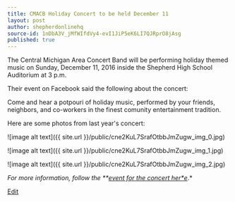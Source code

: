 ```yaml
---
title: CMACB Holiday Concert to be held December 11
layout: post
author: shepherdonlinehq
source-id: 1nDbA3V_jMfWIfdVy4-evI1JiP5eK6LI7QJRprO8jAsg
published: true
---
```

The Central Michigan Area Concert Band will be performing holiday themed music on Sunday, December 11, 2016 inside the Shepherd High School Auditorium at 3 p.m.

Their event on Facebook said the following about the concert:

Come and hear a potpouri of holiday music, performed by your friends, neighbors, and co-workers in the finest comunity entertainment tradition.

Here are some photos from last year's concert:

![image alt text]({{ site.url }}/public/cne2KuL7SrafOtbbJmZugw_img_0.jpg)

![image alt text]({{ site.url }}/public/cne2KuL7SrafOtbbJmZugw_img_1.jpg)

![image alt text]({{ site.url }}/public/cne2KuL7SrafOtbbJmZugw_img_2.jpg)

*For more information, follow the **[event for the concert her*e](https://www.facebook.com/events/1805384953052521/)*.*

[Edit](https://docs.google.com/document/d/1nDbA3V_jMfWIfdVy4-evI1JiP5eK6LI7QJRprO8jAsg/edit?usp=sharing)

